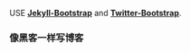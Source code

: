 USE **[Jekyll-Bootstrap](http://jekyllbootstrap.com/)** and **[Twitter-Bootstrap](http://twitter.github.com/bootstrap/)**.

### 像黑客一样写博客
